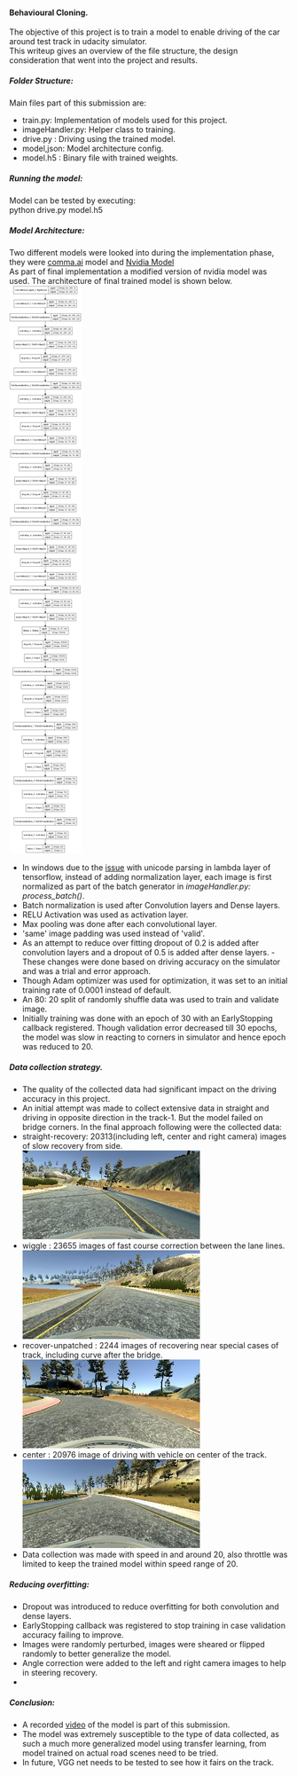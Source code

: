 #### Behavioural Cloning.

The objective of this project is to train a model to enable driving of the car around test track in udacity simulator.  
This writeup gives an overview of the file structure, the design consideration that went into the project and results.

##### Folder Structure:
Main files part of this submission are:
- train.py: Implementation of models used for this project.
- imageHandler.py: Helper class to training.
- drive.py : Driving using the trained model.
- model,json: Model architecture config.
- model.h5 : Binary file with trained weights.

##### Running the model:
Model can be tested by executing:  
python drive.py model.h5

##### Model Architecture:
Two different models were looked into during the implementation phase, they were [comma.ai](https://arxiv.org/abs/1608.01230) model and [Nvidia Model](https://images.nvidia.com/content/tegra/automotive/images/2016/solutions/pdf/end-to-end-dl-using-px.pdf)   
As part of final implementation a modified version of nvidia model was used. The architecture of final trained model is shown below.
![Trained model](./model.png)
- In windows due to the [issue](https://stackoverflow.com/questions/41847376/keras-model-to-json-error-rawunicodeescape-codec-cant-decode-bytes-in-posi) with unicode parsing in lambda layer of tensorflow, instead of adding normalization layer, each image is first normalized as part of the batch generator in _imageHandler.py: process_batch()_.
- Batch normalization is used after Convolution layers and Dense layers.
- RELU Activation was used as activation layer.
- Max pooling was done after each convolutional layer.
- 'same' image padding was used instead of 'valid'.
- As an attempt to reduce over fitting dropout of 0.2 is added after convolution layers and a dropout of 0.5 is added after dense layers.
   -These changes were done based on driving accuracy on the simulator and was a trial and error approach.
- Though Adam optimizer was used for optimization, it was set to an initial training rate of 0.0001 instead of default.
- An 80: 20 split of randomly shuffle data was used to train and validate image.
- Initially training was done with an epoch of 30 with an EarlyStopping callback registered. Though validation error decreased till 30 epochs, the model was slow in reacting to corners in simulator and hence epoch was reduced to 20.

##### Data collection strategy.
- The quality of the collected data had significant impact on the driving accuracy in this project.
- An initial attempt was made to collect extensive data in straight and driving in opposite direction in the track-1. But the model failed on bridge corners.
  In the final approach following were the collected data:
- straight-recovery: 20313(including left, center and right camera) images of slow recovery from side.  
  ![straight recovery](./imgs/center_2017_04_21_17_35_49_845.jpg)
- wiggle : 23655 images of fast course correction between the lane lines.  
  ![wiggle](./imgs/center_2017_04_22_23_35_45_301.jpg)
- recover-unpatched : 2244 images of recovering near special cases of track, including curve after the bridge.  
  ![unpatched](imgs/center_2017_04_22_23_57_33_281.jpg)
- center : 20976 image of driving with vehicle on center of the track.  
  ![center](./imgs/center_2017_04_23_03_24_11_543.jpg)
- Data collection was made with speed in and around 20, also throttle was limited to keep the trained model within speed range of 20.

##### Reducing overfitting:
- Dropout was introduced to reduce overfitting for both convolution and dense layers.
- EarlyStopping callback was registered to stop training in case validation accuracy failing to improve.
- Images were randomly perturbed, images were sheared or flipped randomly to better generalize the model.
- Angle correction were added to the left and right camera images to help in steering recovery.
- 
##### Conclusion:
- A recorded [video](./video.mp4) of the model is part of this submission.
- The model was extremely susceptible to the type of data collected, as such a much more generalized model using transfer learning, from model trained on actual road scenes need to be tried.
- In future, VGG net needs to be tested to see how it fairs on the track.
